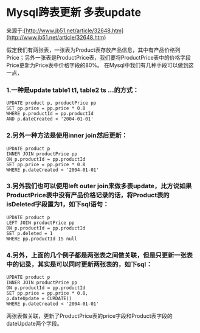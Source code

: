 Mysql跨表更新 多表update
====

来源于:[http://www.jb51.net/article/32648.htm](http://www.jb51.net/article/32648.htm)

假定我们有两张表，一张表为Product表存放产品信息，其中有产品价格列Price；另外一张表是ProductPrice表，我们要将ProductPrice表中的价格字段Price更新为Price表中价格字段的80%。 
在Mysql中我们有几种手段可以做到这一点，

### 1.一种是update table1 t1, table2 ts ...的方式： 

	UPDATE product p, productPrice pp 
	SET pp.price = pp.price * 0.8 
	WHERE p.productId = pp.productId 
	AND p.dateCreated < '2004-01-01' 


### 2.另外一种方法是使用inner join然后更新： 

	UPDATE product p 
	INNER JOIN productPrice pp 
	ON p.productId = pp.productId 
	SET pp.price = pp.price * 0.8 
	WHERE p.dateCreated < '2004-01-01' 

### 3.另外我们也可以使用left outer join来做多表update，比方说如果ProductPrice表中没有产品价格记录的话，将Product表的isDeleted字段置为1，如下sql语句： 

	UPDATE product p 
	LEFT JOIN productPrice pp 
	ON p.productId = pp.productId 
	SET p.deleted = 1 
	WHERE pp.productId IS null 

### 4.另外，上面的几个例子都是两张表之间做关联，但是只更新一张表中的记录，其实是可以同时更新两张表的，如下sql： 
	
	UPDATE product p 
	INNER JOIN productPrice pp 
	ON p.productId = pp.productId 
	SET pp.price = pp.price * 0.8, 
	p.dateUpdate = CURDATE() 
	WHERE p.dateCreated < '2004-01-01' 

两张表做关联，更新了ProductPrice表的price字段和Product表字段的dateUpdate两个字段。